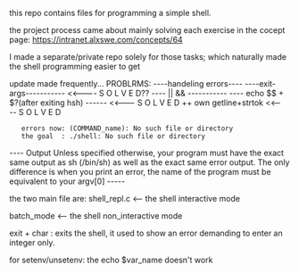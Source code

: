 this repo contains files for programming a simple shell.

the project process came about mainly solving each exercise in the cocept page: https://intranet.alxswe.com/concepts/64

I made a separate/private repo solely for those tasks; which naturally made the shell programming easier to get


update made frequently...
PROBLRMS:
----handeling errors----
----exit-args----------- <<---- S  O  L  V  E  D??
---- ||   && -----------
---- echo $$ + $?(after exiting hsh) ------ <<--- S  O  L  V  E  D
++ own getline+strtok <<---- S  O  L  V  E  D

       errors now: (COMMAND_name): No such file or directory
       the goal  : ./shell: No such file or directory
---- Output
Unless specified otherwise, your program must have the exact same output as sh (/bin/sh) as well as the exact same error output.
The only difference is when you print an error, the name of the program must be equivalent to your argv[0]  -----


the two main file are: shell_repl.c <-- the shell interactive mode

batch_mode <-- the shell non_interactive mode

exit + char : exits the shell, it used to show an error demanding to enter an integer only.

for setenv/unsetenv: the echo $var_name doesn't work
